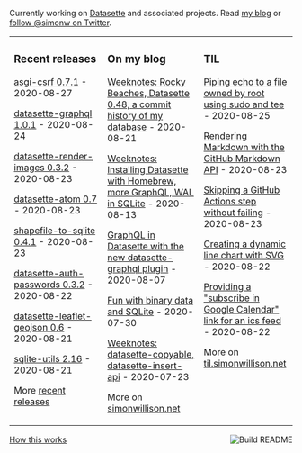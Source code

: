Currently working on [Datasette](https://datasette.readthedocs.io/) and associated projects. Read [my blog](https://simonwillison.net/) or [follow @simonw on Twitter](https://twitter.com/simonw).

<table><tr><td valign="top" width="33%">

### Recent releases
<!-- recent_releases starts -->
[asgi-csrf 0.7.1](https://github.com/simonw/asgi-csrf/releases/tag/0.7.1) - 2020-08-27

[datasette-graphql 1.0.1](https://github.com/simonw/datasette-graphql/releases/tag/1.0.1) - 2020-08-24

[datasette-render-images 0.3.2](https://github.com/simonw/datasette-render-images/releases/tag/0.3.2) - 2020-08-23

[datasette-atom 0.7](https://github.com/simonw/datasette-atom/releases/tag/0.7) - 2020-08-23

[shapefile-to-sqlite 0.4.1](https://github.com/simonw/shapefile-to-sqlite/releases/tag/0.4.1) - 2020-08-23

[datasette-auth-passwords 0.3.2](https://github.com/simonw/datasette-auth-passwords/releases/tag/0.3.2) - 2020-08-22

[datasette-leaflet-geojson 0.6](https://github.com/simonw/datasette-leaflet-geojson/releases/tag/0.6) - 2020-08-21

[sqlite-utils 2.16](https://github.com/simonw/sqlite-utils/releases/tag/2.16) - 2020-08-21
<!-- recent_releases ends -->
More [recent releases](https://github.com/simonw/simonw/blob/main/releases.md)
</td><td valign="top" width="34%">

### On my blog
<!-- blog starts -->
[Weeknotes: Rocky Beaches, Datasette 0.48, a commit history of my database](http://simonwillison.net/2020/Aug/21/weeknotes-rocky-beaches/) - 2020-08-21

[Weeknotes: Installing Datasette with Homebrew, more GraphQL, WAL in SQLite](http://simonwillison.net/2020/Aug/13/weeknotes-datasette-homebrew-graphql/) - 2020-08-13

[GraphQL in Datasette with the new datasette-graphql plugin](http://simonwillison.net/2020/Aug/7/datasette-graphql/) - 2020-08-07

[Fun with binary data and SQLite](http://simonwillison.net/2020/Jul/30/fun-binary-data-and-sqlite/) - 2020-07-30

[Weeknotes: datasette-copyable, datasette-insert-api](http://simonwillison.net/2020/Jul/23/datasette-copyable-datasette-insert-api/) - 2020-07-23
<!-- blog ends -->
More on [simonwillison.net](https://simonwillison.net/)
</td><td valign="top" width="33%">

### TIL
<!-- tils starts -->
[Piping echo to a file owned by root using sudo and tee](https://github.com/simonw/til/blob/main/linux/echo-pipe-to-file-su.md) - 2020-08-25

[Rendering Markdown with the GitHub Markdown API](https://github.com/simonw/til/blob/main/markdown/github-markdown-api.md) - 2020-08-23

[Skipping a GitHub Actions step without failing](https://github.com/simonw/til/blob/main/github-actions/continue-on-error.md) - 2020-08-23

[Creating a dynamic line chart with SVG](https://github.com/simonw/til/blob/main/svg/dynamic-line-chart.md) - 2020-08-22

[Providing a "subscribe in Google Calendar" link for an ics feed](https://github.com/simonw/til/blob/main/ics/google-calendar-ics-subscribe-link.md) - 2020-08-22
<!-- tils ends -->
More on [til.simonwillison.net](https://til.simonwillison.net/)
</td></tr></table>

<a href="https://github.com/simonw/simonw/actions"><img src="https://github.com/simonw/simonw/workflows/Build%20README/badge.svg" align="right" alt="Build README"></a> <a href="https://simonwillison.net/2020/Jul/10/self-updating-profile-readme/">How this works</a>

